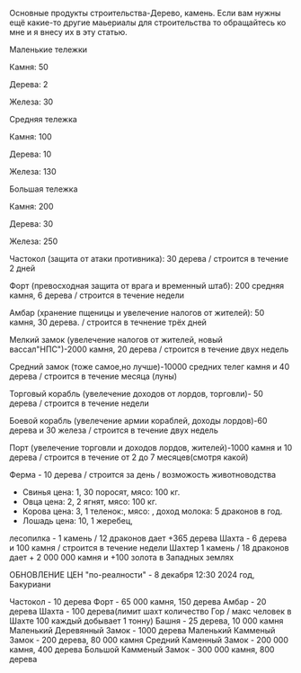 Основные продукты строительства-Дерево, камень. Если вам нужны ещё какие-то другие маьериалы для строительства то обращайтесь ко мне и я внесу их в эту статью.

Маленькие тележки

Камня: 50

Дерева: 2

Железа: 30

Средняя тележка

Камня: 100

Дерева: 10

Железа: 130

Большая тележка

Камня: 200

Дерева: 30

Железа: 250

Частокол (защита от атаки противника): 30 дерева / строится в течение 2 дней

Форт (превосходная защита от врага и временный штаб): 200 средняя камня, 6 дерева / строится в течение недели

Амбар (хранение пщеницы и увелечение налогов от жителей): 50 камня, 30 дерева. / строится в течнение трёх дней

Мелкий замок (увелечение налогов от жителей, новый вассал"НПС")-2000 камня, 20 дерева / строится в течение двух недель

Средний замок (тоже самое,но лучше)-10000 средних телег камня и 40 дерева / строится в течение месяца (луны)

Торговый корабль (увелечение доходов от лордов, торговли)- 50 дерева / строится в течение недели

Боевой корабль (увелечение армии кораблей, доходы лордов)-60 дерева и 30 железа / строится в течение двух недель

Порт (увелечение торговли и доходов лордов, жителей)-1000 камня и 10 дерева / строится в течение от 2 до 7 месяцев(смотря какой)

Ферма - 10 дерева / строится за день / возможость животноводства

- Свинья цена: 1, 30 поросят, мясо: 100 кг.
- Овца цена: 2, 2 ягнят, мясо: 100 кг.
- Корова цена: 3, 1 теленок:, мясо: , доход молока: 5 драконов в год.
- Лошадь цена: 10, 1 жеребец,

лесопилка - 1 камень / 12 драконов дает +365 дерева
Шахта - 6 дерева и 100 камня / строится в течение недели
Шахтер 1 камень / 18 драконов дает + 2 000 000 камня и +100 золота в Западных землях

ОБНОВЛЕНИЕ ЦЕН "по-реалности" - 8 декабря 12:30 2024 год, Бакуриани

Частокол - 10 дерева
Форт - 65 000 камня, 150 дерева
Амбар - 20 дерева
Шахта - 100 дерева(лимит шахт количество Гор / макс человек в Шахте 100 каждый добывает 1 тонну)
Башня - 25 дерева, 10 000 камня
Маленький Деревянный Замок - 1000 дерева
Маленький Камменый Замок - 200 дерева, 80 000 камня
Средний Каменный Замок - 200 000 камня, 400 дерева
Большой Камменый Замок - 300 000 камня, 800 дерева
